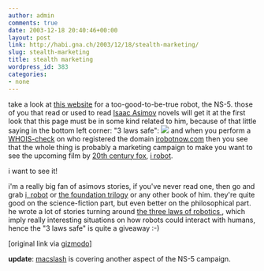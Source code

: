 ```yaml
---
author: admin
comments: true
date: 2003-12-18 20:40:46+00:00
layout: post
link: http://habi.gna.ch/2003/12/18/stealth-marketing/
slug: stealth-marketing
title: stealth marketing
wordpress_id: 383
categories:
- none
---
```


take a look at [this website](http://www.irobotnow.com/index.php) for a too-good-to-be-true robot, the NS-5.
those of you that read or used to read [Isaac Asimov](http://www.asimovonline.com/) novels will get it at the first look that this page must be in some kind related to him, because of that little saying in the bottom left corner: "3 laws safe": ![](http://habi.gna.ch/blog/images/3lawssafe.jpg)
and when you perform a [WHOIS-check](http://www.register.com/whois-results.cgi?be5dfbe7d0268a14b7519d86cab1c8d185b19eb43af1a3791cd32882dd7a6f9a1f76ed8c3c055feea42e5da4a5c8bac4) on who registered the domain [irobotnow.com](http://www.irobotnow.com/index.php) then you see that the whole thing is probably a marketing campaign to make you want to see the upcoming film by [20th century fox](http://www.fox.com/home.htm), [i robot](http://www.imdb.com/title/tt0343818/).

i want to see it! 

i'm a really big fan of asimovs stories, if you've never read one, then go and grab [i, robot](http://www.buchkatalog.de/kod-bin/isuche.cgi?dbname=Buchkatalog&lang=deutsch&uid=butotest-18122003-22251000&caller=butotest&usecookie=ja&AU=asimov&aktion=next&bereich3=8-8) or [the foundation trilogy](http://www.buchkatalog.de/kod-bin/isuche.cgi?dbname=Buchkatalog&lang=deutsch&uid=butotest-18122003-22251000&caller=butotest&usecookie=ja&AU=asimov&aktion=next&bereich3=6-6) or any other book of him. they're quite good on the science-fiction part, but even better on the philosophical part. 
he wrote a lot of stories turning around [the three laws of robotics ](http://www.asimovonline.com/asimov_FAQ.html#series13), which imply really interesting situations on how robots could interact with humans, hence the "3 laws safe" is quite a giveaway :-)

[original link via [gizmodo](http://www.gizmodo.com/archives/011297.php)]


**update**: [macslash](http://macslash.org/article.pl?sid=03/12/19/0939217&mode=thread) is covering another aspect of the NS-5 campaign.

